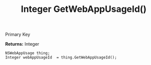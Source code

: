 ﻿---
uid: crmscript_ref_NSWebAppUsage_GetWebAppUsageId
title: Integer GetWebAppUsageId()
intellisense: NSWebAppUsage.GetWebAppUsageId
keywords: NSWebAppUsage, GetWebAppUsageId
so.topic: reference
---

Primary Key

**Returns:** Integer


```crmscript
NSWebAppUsage thing;
Integer webAppUsageId  = thing.GetWebAppUsageId();
```


